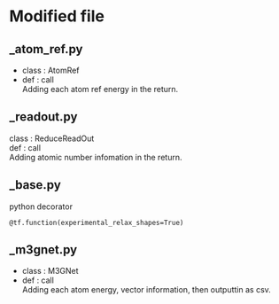 # Modified file

## _atom_ref.py
- class : AtomRef<br>
- def : call<br> 
Adding each atom ref energy in the return.

## _readout.py
class : ReduceReadOut<br>
def : call<br>
Adding atomic number infomation in the return.

## _base.py
python decorator
```
@tf.function(experimental_relax_shapes=True)
```

## _m3gnet.py
- class : M3GNet <br>
- def : call <br>
Adding each atom energy, vector information, then outputtin as csv.
